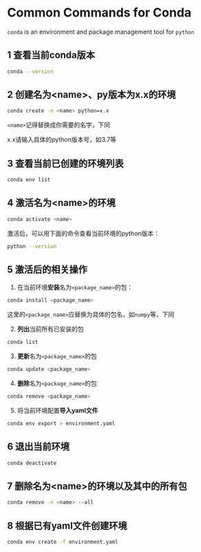 # Common Commands for Conda

`conda` is an environment and package management tool for `python`



## 1 查看当前conda版本

```bash
conda --version
```



## 2 创建名为\<name\>、py版本为x.x的环境

```bash
conda create -n <name> python=x.x
```

`<name>`记得替换成你需要的名字，下同

x.x请输入具体的python版本号，如3.7等



## 3 查看当前已创建的环境列表

```bash
conda env list
```



## 4 激活名为\<name\>的环境

```bash
conda activate <name>
```

激活后，可以用下面的命令查看当前环境的python版本：

```bash
python --version
```



## 5 激活后的相关操作

1. 在当前环境**安装**名为`<package_name>`的包：

```bash
conda install <package_name>
```

​	这里的`<package_name>`应替换为具体的包名，如`numpy`等，下同

2. **列出**当前所有已安装的包

```bash
conda list
```

3. **更新**名为`<package_name>`的包

```bash
conda update <package_name>
```

4. **删除**名为`<package_name>`的包

```bash
conda remove <package_name>
```

5. 将当前环境配置**导入yaml文件**

```bash
conda env export > environment.yaml
```



## 6 退出当前环境

```bash
conda deactivate
```



## 7 删除名为\<name\>的环境以及其中的所有包

```bash
conda remove -n <name> --all
```



## 8 根据已有yaml文件创建环境

```bash
conda env create -f environment.yaml
```


